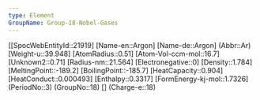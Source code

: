 ```yaml
---
type: Element
GroupName: Group-18-Nobel-Gases
---
```

[[SpocWebEntityId::21919]
[Name-en::Argon]
[Name-de::Argon]
(Abbr::Ar)
[Weight-u::39.948]
[AtomRadius::0.51]
[Atom-Vol-ccm-mol::16.7]
[Unknown2::0.71]
[Radius-nm::21.564]
[Electronegative::0]
[Density::1.784]
[MeltingPoint::-189.2]
[BoilingPoint::-185.7]
[HeatCapacity::0.904]
[HeatConduct::0.000493]
[Enthalpy::0.3317]
[FormEnergy-kj-mol::1.7326]
(PeriodNo::3)
(GroupNo::18)
[]
(Charge-e::18)

